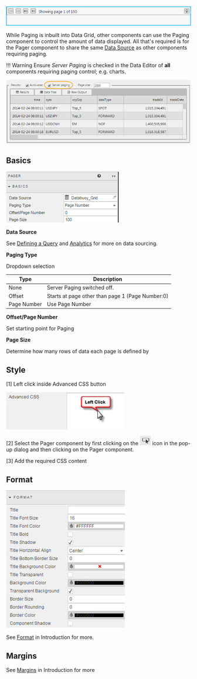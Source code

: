 ![Screenshot](img/pager.jpg)

While Paging is inbuilt into Data Grid, other components can use the Paging component to control the amount of data displayed. All that's required is for the Pager component to share the same <a href="#data-source">Data Source</a> as other components requiring paging.

!!! Warning
    Ensure _Server Paging_ is checked in the Data Editor of **all** components requiring paging control; e.g. charts.  

![Screenshot](img/serverpaging.jpg)

## Basics

![Screenshot](img/pagerbasics.jpg)

**Data Source**

See [Defining a Query](introduction#defining-a-query) and [Analytics](introduction#analytics) for more on data sourcing.

**Paging Type**

Dropdown selection

Type | Description
--- | ---
None | Server Paging switched off. 
Offset | Starts at page other than page 1 (Page Number:0)
Page Number | Use Page Number

**Offset/Page Number**

Set starting point for Paging

**Page Size**

Determine how many rows of data each page is defined by

## Style

[1] Left click inside Advanced CSS button

![Screenshot](img/leftclickcss.jpg)

[2] Select the Pager component by first clicking on the ![Screenshot](img/cssselecticon.jpg) icon in the pop-up dialog and then clicking on the Pager component. 

[3] Add the required CSS content

## Format

![Screenshot](img/3dchartformat.jpg)

See [Format](introduction#format) in Introduction for more.

## Margins

See [Margins](introduction#margins) in Introduction for more